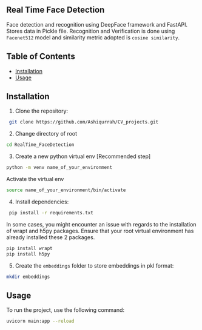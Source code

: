 ## Real Time Face Detection

Face detection and recognition using DeepFace framework and FastAPI. Stores data in Pickle file. Recognition and Verification is done using ```Facenet512``` model and similarity metric adopted is ```cosine similarity```.


## Table of Contents

- [Installation](#installation)
- [Usage](#usage)


## Installation

1. Clone the repository:

```bash
 git clone https://github.com/Ashiqurrah/CV_projects.git
```

2. Change directory of root

```bash
cd RealTime_FaceDetection
```

3. Create a new python virtual env [Recommended step]

```bash
python -m venv name_of_your_environment
```

Activate the virtual env
```bash
source name_of_your_environment/bin/activate
```

4. Install dependencies:

```bash
 pip install -r requirements.txt
 ```

In some cases, you might encounter an issue with regards to the installation of wrapt and h5py packages. Ensure that your root virtual environment has already installed these 2 packages.
  ```bash
  pip install wrapt
  pip install h5py
  ```

5. Create the ```embeddings``` folder to store embeddings in pkl format:

```bash
mkdir embeddings
```

## Usage
To run the project, use the following command:
```bash
uvicorn main:app --reload
```
